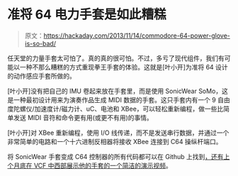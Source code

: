 # 准将 64 电力手套是如此糟糕

> 原文：<https://hackaday.com/2013/11/14/commodore-64-power-glove-is-so-bad/>

任天堂的力量手套太可怕了。真的真的很可怕。不过，多亏了现代组件，我们有可能以一种不那么糟糕的方式重现拳王手套的体验。这就是[叶小开]为准将 64 设计的动作感应手套所做的。

[叶小开]没有把自己的 IMU 卷起来放在手套里，而是使用 SonicWear SoMo，这是一种最初设计用来为演奏作品生成 MIDI 数据的手套。这只手套内有一个 9 自由度陀螺仪/加速度计/磁力计、uC、电池和 XBee，可以轻松重新编程，做一些比简单发送 MIDI 音符和命令更有用(或更不有用)的事情。

[叶小开]对 XBee 重新编程，使用 I/O 线传递，而不是发送串行数据，并通过一个非常简单的电路和一个十六进制反相器将接收 XBee 连接到 C64 操纵杆端口。

将 SonicWear 手套变成 C64 控制器的所有代码都可以在 Github 上找到[，还有](https://github.com/LeifBloomquist/SonicWear/tree/master/GamingGlove)[上个月底在 VCF 中西部展示他的手套的一个简洁的演示视频](http://www.ustream.tv/recorded/39334228)。
